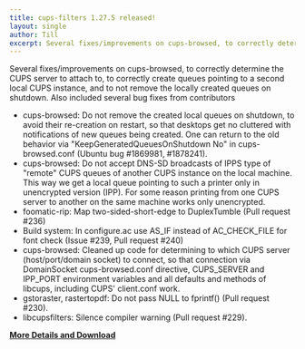 ```yaml
---
title: cups-filters 1.27.5 released!
layout: single
author: Till
excerpt: Several fixes/improvements on cups-browsed, to correctly determine the CUPS server to attach to, to correctly create queues pointing to a second local CUPS instance, and to not remove the locally created queues on shutdown. Also included several bug fixes from contributors
---
```

Several fixes/improvements on cups-browsed, to correctly determine the CUPS server to attach to, to correctly create queues pointing to a second local CUPS instance, and to not remove the locally created queues on shutdown. Also included several bug fixes from contributors
- cups-browsed: Do not remove the created local queues on shutdown, to avoid their re-creation on restart, so that desktops get no cluttered with notifications of new queues being created. One can return to the old behavior via "KeepGeneratedQueuesOnShutdown No" in cups-browsed.conf (Ubuntu bug #1869981, #1878241).
- cups-browsed: Do not accept DNS-SD broadcasts of IPPS type of "remote" CUPS queues of another CUPS instance on the local machine. This way we get a local queue pointing to such a printer only in unencrypted version (IPP). For some reason printing from one CUPS server to another on the same machine works only unencrypted.
- foomatic-rip: Map two-sided-short-edge to DuplexTumble (Pull request #236)
- Build system: In configure.ac use AS_IF instead of AC_CHECK_FILE for font check (Issue #239, Pull request #240)
- cups-browsed: Cleaned up code for determining to which CUPS server (host/port/domain socket) to connect, so that connection via DomainSocket cups-browsed.conf directive, CUPS_SERVER and IPP_PORT environment variables and all defaults and methods of libcups, including CUPS' client.conf work.
- gstoraster, rastertopdf: Do not pass NULL to fprintf() (Pull request #230).
- libcupsfilters: Silence compiler warning (Pull request #229).

[**More Details and Download**](https://github.com/OpenPrinting/cups-filters/releases/tag/release-1-27-5)

